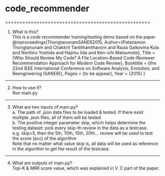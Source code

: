# code_recommender
===================================================
1. What is this? <br/>
  This is a code recommender training/testing demo based on the paper <br/>
  @inproceedings{ThongtanunamSANER2015,
    	Author={Patanamon Thongtanunam and  Chakkrit Tantithamthavorn and  Raula Gaikovina Kula and  Norihiro Yoshida and  Hajimu Iida and  Ken-ichi Matsumoto},
    	Title = {Who Should Review My Code? A File Location-Based Code-Reviewer Recommendation Approach for Modern Code Review},
    	Booktitle = {the 22nd IEEE International Conference on Software Analysis, Evolution, and Reengineering (SANER)},
    	Pages = {to be appear},
    	Year = {2015}
    }
---------------------------------------------------
2. How to use it? <br/>
  Run main.py
---------------------------------------------------
3. What are two inputs of main.py?<br/>
  a. The path of .json data files to be loaded & tested. If there exist multiple .json files, all of them will be tested <br/>
  b. The positive integer parameter skip, which helps determine the testing dataset: pick every skip-th review in the data as a testcase. <br/> 
     e.g. skip=5, then the 5th, 10th, 15th, 20th... review will be used to test the score (acc) of the algorithm <br/>
     Note that no matter what value skip is, all data will be used as reference in the algorithm to get the result of the testcase.
---------------------------------------------------
4. What are outputs of main.py? <br/>
  Top-K & MRR score value, which was explained in V. C part of the paper. 
